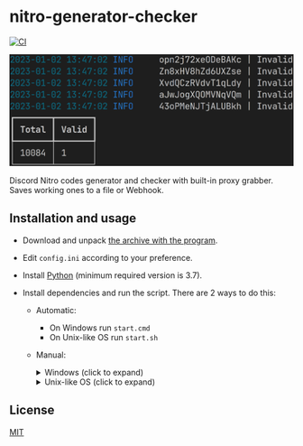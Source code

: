 # nitro-generator-checker

[![CI](https://github.com/monosans/nitro-generator-checker/actions/workflows/ci.yml/badge.svg)](https://github.com/monosans/nitro-generator-checker/actions/workflows/ci.yml)

![Screenshot](screenshot.png)

Discord Nitro codes generator and checker with built-in proxy grabber. Saves working ones to a file or Webhook.

## Installation and usage

- Download and unpack [the archive with the program](https://github.com/monosans/nitro-generator-checker/archive/refs/heads/main.zip).
- Edit `config.ini` according to your preference.
- Install [Python](https://python.org/downloads) (minimum required version is 3.7).
- Install dependencies and run the script. There are 2 ways to do this:

  - Automatic:
    - On Windows run `start.cmd`
    - On Unix-like OS run `start.sh`
  - Manual:
    <details>
      <summary>Windows (click to expand)</summary>

    1. `cd` into the unpacked folder

    1. Install dependencies with the command:

       ```bash
       py -m pip install -U --no-cache-dir --disable-pip-version-check pip setuptools wheel; py -m pip install -U --no-cache-dir --disable-pip-version-check -r requirements.txt
       ```

    1. Run with the command:

       ```bash
       py -m nitro_generator_checker
       ```

    </details>
    <details>
      <summary>Unix-like OS (click to expand)</summary>

    1. `cd` into the unpacked folder

    1. Install dependencies with the command:

       ```bash
       python3 -m pip install -U --no-cache-dir --disable-pip-version-check pip setuptools wheel && python3 -m pip install -U --no-cache-dir --disable-pip-version-check -r requirements.txt
       ```

    1. Run with the command:

       ```bash
       python3 -m nitro_generator_checker
       ```

    </details>

## License

[MIT](LICENSE)
